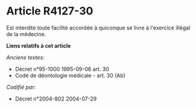 # Article R4127-30

Est interdite toute facilité accordée à quiconque se livre à l'exercice illégal de la médecine.

**Liens relatifs à cet article**

_Anciens textes_:

  - Décret n°95-1000 1995-09-06 art. 30
  - Code de déontologie médicale - art. 30 (Ab)

_Codifié par_:

  - Décret n°2004-802 2004-07-29
